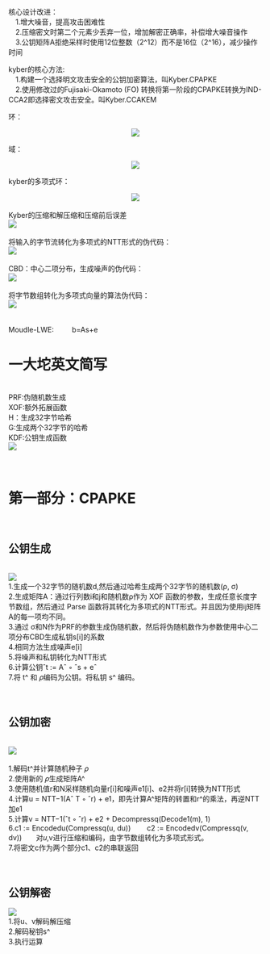 核心设计改进：<br>
&emsp;1.增大噪音，提高攻击困难性<br>
&emsp;2.压缩密文时第二个元素少丢弃一位，增加解密正确率，补偿增大噪音操作<br>
&emsp;3.公钥矩阵A拒绝采样时使用12位整数（2^12）而不是16位（2^16），减少操作时间<br>

kyber的核心方法:<br>
&emsp;1.构建一个选择明文攻击安全的公钥加密算法，叫Kyber.CPAPKE<br>
&emsp;2.使用修改过的Fujisaki-Okamoto (FO) 转换将第一阶段的CPAPKE转换为IND-CCA2即选择密文攻击安全。叫Kyber.CCAKEM<br>

环：
<div style="text-align: center;">
    <img src="https://github.com/yeren101/Kyber/blob/main/%E7%8E%AF.png?raw=true"/>
</div>


域：
<div style="text-align: center;">
    <img src="https://github.com/yeren101/Kyber/blob/main/%E5%9F%9F.png?raw=true"/>
</div>


kyber的多项式环：
<div style="text-align: center;">
    <img src="https://github.com/yeren101/Kyber/blob/main/Kyber%E8%AE%A8%E8%AE%BA%E7%9A%84%E5%A4%9A%E9%A1%B9%E5%BC%8F%E7%8E%AF.png?raw=true"/>
</div>
<br>
Kyber的压缩和解压缩和压缩前后误差<br>
<div>
    <img src="https://github.com/yeren101/Kyber/blob/main/%E5%8E%8B%E7%BC%A9.jpg?raw=true"/>
</div>
<br>
将输入的字节流转化为多项式的NTT形式的伪代码：<br>
<div>
    <img src="https://github.com/yeren101/Kyber/blob/main/%E8%BD%AC%E5%8C%96NTT.jpg?raw=true"/>
</div>
<br>
CBD：中心二项分布，生成噪声的伪代码：<br>
<div>
    <img src="https://github.com/yeren101/Kyber/blob/main/%E7%94%9F%E6%88%90%E5%99%AA%E5%A3%B0.jpg?raw=true"/>
</div>
<br>
将字节数组转化为多项式向量的算法伪代码：<br>
<div>
    <img src="https://github.com/yeren101/Kyber/blob/main/%E5%AD%97%E8%8A%82%E6%95%B0%E7%BB%84%E8%BD%AC%E5%8C%96%E4%B8%BA%E5%A4%9A%E9%A1%B9%E5%BC%8F%E5%90%91%E9%87%8F.jpg?raw=true">
</div>
<br><br>
Moudle-LWE:
&emsp;&emsp;
b=As+e
<br>
<h1>一大坨英文简写</h1>
<br>PRF:伪随机数生成<br>
XOF:额外拓展函数<br>
H：生成32字节哈希<br>
G:生成两个32字节的哈希<br>
KDF:公钥生成函数<br>
<div>
    <img src="https://github.com/yeren101/Kyber/blob/main/%E4%B8%80%E5%A4%A7%E5%9D%A8%E7%AE%80%E5%86%99.jpg?raw=true">
</div>
<br><br>
<h1>第一部分：CPAPKE<br></h1>
&emsp;<h2>公钥生成</h2>
<br>
<div>
    <img src="https://github.com/yeren101/Kyber/blob/main/%E5%85%AC%E9%92%A5%E7%94%9F%E6%88%90.jpg?raw=true">
</div>
1.生成一个32字节的随机数d,然后通过哈希生成两个32字节的随机数(ρ, σ)<br>
2.生成矩阵A：通过行列数i和j和随机数ρ作为 XOF 函数的参数，生成任意长度字节数组，然后通过 Parse 函数将其转化为多项式的NTT形式。并且因为使用ij矩阵A的每一项均不同。<br>
3.通过 σ和N作为PRF的参数生成伪随机数，然后将伪随机数作为参数使用中心二项分布CBD生成私钥s[i]的系数<br>
4.相同方法生成噪声e[i]<br>
5.将噪声和私钥转化为NTT形式<br>
6.计算公钥ˆt := Aˆ ◦ ˆs + eˆ<br>
7.将 t^ 和 𝜌编码为公钥。将私钥 s^ 编码。<br>
<br>
&emsp;<h2>公钥加密</h2>
<br>
<div>
    <img src="https://github.com/yeren101/Kyber/blob/main/%E5%8A%A0%E5%AF%86.jpg?raw=true">
</div>
<br>
1.解码t^并计算随机种子 𝜌<br>
2.使用新的 𝜌生成矩阵A^<br>
3.使用随机值r和N采样随机向量r[i]和噪声e1[i]、e2并将r[i]转换为NTT形式<br>
4.计算u = NTT−1(Aˆ T ◦ ˆr) + e1，即先计算A^矩阵的转置和r^的乘法，再逆NTT加e1<br>
5.计算v = NTT−1(ˆt ◦ ˆr) + e2 + Decompressq(Decode1(m), 1)<br>
6.c1 := Encodedu(Compressq(u, du)) &emsp;&emsp;c2 := Encodedv(Compressq(v, dv))&emsp;&emsp;对𝑢,v进行压缩和编码，由字节数组转化为多项式形式。<br>
7.将密文c作为两个部分c1、c2的串联返回<br>
<br>
&emsp;<h2>公钥解密</h2>
<dev>
    <img src="https://github.com/yeren101/Kyber/blob/main/%E8%A7%A3%E5%AF%86.jpg?raw=true">
</dev>
<br>
1.将u、v解码解压缩<br>
2.解码秘钥s^<br>
3.执行运算<br>
